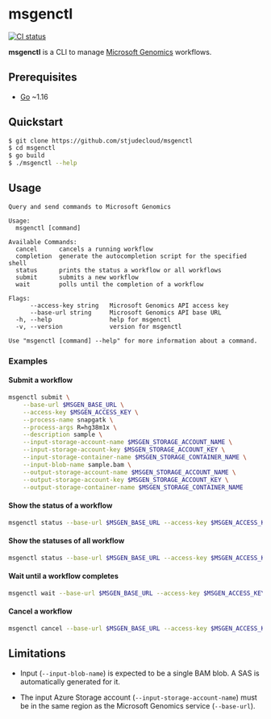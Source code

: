 # msgenctl

[![CI status](https://github.com/stjudecloud/msgenctl/workflows/CI/badge.svg)](https://github.com/stjudecloud/msgenctl/actions/workflows/ci.yml)

**msgenctl** is a CLI to manage [Microsoft Genomics] workflows.

[Microsoft Genomics]: https://azure.microsoft.com/en-us/services/genomics/

## Prerequisites

  * [Go] ~1.16

[Go]: https://golang.org/

## Quickstart

```bash
$ git clone https://github.com/stjudecloud/msgenctl
$ cd msgenctl
$ go build
$ ./msgenctl --help
```

## Usage

```
Query and send commands to Microsoft Genomics

Usage:
  msgenctl [command]

Available Commands:
  cancel      cancels a running workflow
  completion  generate the autocompletion script for the specified shell
  status      prints the status a workflow or all workflows
  submit      submits a new workflow
  wait        polls until the completion of a workflow

Flags:
      --access-key string   Microsoft Genomics API access key
      --base-url string     Microsoft Genomics API base URL
  -h, --help                help for msgenctl
  -v, --version             version for msgenctl

Use "msgenctl [command] --help" for more information about a command.
```

### Examples

#### Submit a workflow

```sh
msgenctl submit \
    --base-url $MSGEN_BASE_URL \
    --access-key $MSGEN_ACCESS_KEY \
    --process-name snapgatk \
    --process-args R=hg38m1x \
    --description sample \
    --input-storage-account-name $MSGEN_STORAGE_ACCOUNT_NAME \
    --input-storage-account-key $MSGEN_STORAGE_ACCOUNT_KEY \
    --input-storage-container-name $MSGEN_STORAGE_CONTAINER_NAME \
    --input-blob-name sample.bam \
    --output-storage-account-name $MSGEN_STORAGE_ACCOUNT_NAME \
    --output-storage-account-key $MSGEN_STORAGE_ACCOUNT_KEY \
    --output-storage-container-name $MSGEN_STORAGE_CONTAINER_NAME
```

#### Show the status of a workflow

```sh
msgenctl status --base-url $MSGEN_BASE_URL --access-key $MSGEN_ACCESS_KEY 10000
```

#### Show the statuses of all workflow

```sh
msgenctl status --base-url $MSGEN_BASE_URL --access-key $MSGEN_ACCESS_KEY
```

#### Wait until a workflow completes

```sh
msgenctl wait --base-url $MSGEN_BASE_URL --access-key $MSGEN_ACCESS_KEY 10000
```

#### Cancel a workflow

```sh
msgenctl cancel --base-url $MSGEN_BASE_URL --access-key $MSGEN_ACCESS_KEY 10000
```

## Limitations

  * Input (`--input-blob-name`) is expected to be a single BAM blob. A SAS is
    automatically generated for it.

  * The input Azure Storage account (`--input-storage-account-name`) must be in
    the same region as the Microsoft Genomics service (`--base-url`).
